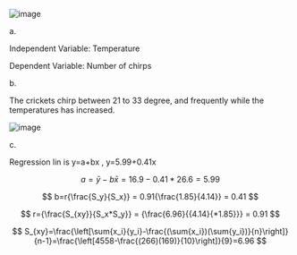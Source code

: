 
![image](https://github.com/user-attachments/assets/dfe1de65-3102-4768-b692-fbc574890239)

 
a.

Independent Variable: Temperature 

Dependent Variable: Number of chirps


b. 


The crickets chirp between 21 to 33 degree, and frequently while the temperatures has increased. 

 ![image](https://github.com/user-attachments/assets/b5d99e3e-cdf5-450b-898c-b0515967b170)


c. 

Regression lin is y=a+bx , y=5.99+0.41x

$$
a=\bar{y}-{b\bar{x}} =16.9-0.41*26.6 = 5.99
$$

$$
b=r{\frac{S_y}{S_x}} = 0.91{\frac{1.85}{4.14}} = 0.41
$$ 

$$
r={\frac{S_{xy}}{S_x*S_y}} = {\frac{6.96}{{4.14}{*1.85}}} = 0.91
$$

$$
S_{xy}=\frac{\left[\sum{x_i}{y_i}-\frac{(\sum{x_i})(\sum{y_i})}{n}\right]}{n-1}=\frac{\left[4558-\frac{(266)(169)}{10}\right]}{9}=6.96
$$

